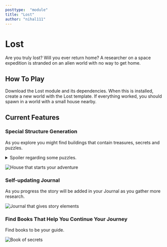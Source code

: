 ```yaml
---
posttype:  "module"  
title: "Lost"
author: "nihal111"
---
```

# Lost

Are you truly lost? Will you ever return home?
A researcher on a space expedition is stranded on an alien world with no way to get home.  

 ## How To Play

Download the Lost module and its dependencies. When this is installed, create a new world with the Lost template. If everything worked, you should spawn in a world with a small house nearby.

## Current Features

### Special Structure Generation

As you explore you might find buildings that contain treasures, secrets and puzzles.

<details><summary>Spoiler regarding some puzzles.</summary>
<p>

Buildings are generated as you are exploring, some puzzles might require you to revisit areas.

</p>
</details>

![House that starts your adventure](https://i.imgur.com/JywAWZ2.png)

### Self-updating Journal

As you progress the story will be added in your Journal as you gather more research.

![Journal that gives story elements](https://i.imgur.com/8wCww4Q.png)

### Find Books That Help You Continue Your Journey

Find books to be your guide.

![Book of secrets](https://i.imgur.com/7Leuuni.png)
